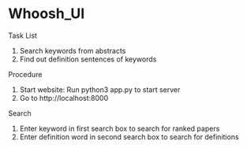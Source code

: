 # Whoosh_UI

Task List
1. Search keywords from abstracts
2. Find out definition sentences of keywords

Procedure
1. Start website: Run python3 app.py to start server
2. Go to http://localhost:8000

Search
1. Enter keyword in first search box to search for ranked papers
2. Enter definition word in second search box to search for definitions
